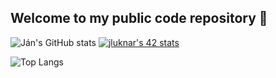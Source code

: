 ## Welcome to my public code repository 🗿

<!--
**janluknar/janluknar** is a ✨ _special_ ✨ repository because its `README.md` (this file) appears on your GitHub profile.

Here are some ideas to get you started:

- 🔭 I’m currently working on ...
- 🌱 I’m currently learning ...
- 👯 I’m looking to collaborate on ...
- 🤔 I’m looking for help with ...
- 💬 Ask me about ...
- 📫 How to reach me: ...
- 😄 Pronouns: ...
- ⚡ Fun fact: ...
-->

![Ján's GitHub stats](https://github-readme-stats.vercel.app/api?username=janluknar&hide=contribs,prs&theme=synthwave)
[![jluknar's 42 stats](https://badge42.herokuapp.com/api/stats/jluknar-?privacyEmail=true)](https://github.com/janluknar)

![Top Langs](https://github-readme-stats.vercel.app/api/top-langs/?username=janluknar&langs_count=7&layout=compact&hide=objective-c&theme=synthwave)

